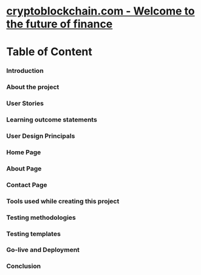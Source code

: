 <h1> <u>cryptoblockchain.com - Welcome to the future of finance </u></h1>

# Table of Content

### Introduction
### About the project
### User Stories
### Learning outcome statements
### User Design Principals
### Home Page
### About Page
### Contact Page
### Tools used while creating this project
### Testing methodologies
### Testing templates
### Go-live and Deployment
### Conclusion
